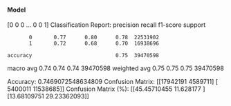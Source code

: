 #### Model
[0 0 0 ... 0 0 1]
Classification Report:
              precision    recall  f1-score   support

           0       0.77      0.80      0.78  22531902
           1       0.72      0.68      0.70  16938696

    accuracy                           0.75  39470598
   macro avg       0.74      0.74      0.74  39470598
weighted avg       0.75      0.75      0.75  39470598

Accuracy: 0.7469072548634809
Confusion Matrix:
[[17942191  4589711]
 [ 5400011 11538685]]
Confusion Matrix (%):
[[45.45710455 11.628177  ]
 [13.68109751 29.23362093]]
